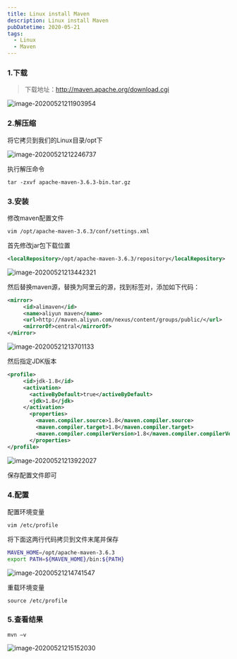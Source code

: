 ```yaml
---
title: Linux install Maven
description: Linux install Maven
pubDatetime: 2020-05-21
tags:
  - Linux
  - Maven
---
```


### 1.下载

> 下载地址：http://maven.apache.org/download.cgi

![image-20200521211903954](https://cxhello.oss-cn-beijing.aliyuncs.com/image/image-20200521211903954.png)

### 2.解压缩

将它拷贝到我们的Linux目录/opt下

![image-20200521212246737](https://cxhello.oss-cn-beijing.aliyuncs.com/image/image-20200521212246737.png)

执行解压命令

`tar -zxvf apache-maven-3.6.3-bin.tar.gz`

### 3.安装

修改maven配置文件

`vim /opt/apache-maven-3.6.3/conf/settings.xml`

首先修改jar包下载位置

```xml
<localRepository>/opt/apache-maven-3.6.3/repository</localRepository>
```

![image-20200521213442321](https://cxhello.oss-cn-beijing.aliyuncs.com/image/image-20200521213442321.png)

然后替换maven源，替换为阿里云的源，找到<mirrors></mirrors>标签对，添加如下代码：

```xml
<mirror>
     <id>alimaven</id>
     <name>aliyun maven</name>
     <url>http://maven.aliyun.com/nexus/content/groups/public/</url>
     <mirrorOf>central</mirrorOf>
</mirror>
```

![image-20200521213701133](https://cxhello.oss-cn-beijing.aliyuncs.com/image/image-20200521213701133.png)

然后指定JDK版本

```xml
<profile>    
     <id>jdk-1.8</id>    
     <activation>    
       <activeByDefault>true</activeByDefault>    
       <jdk>1.8</jdk>    
     </activation>    
       <properties>    
         <maven.compiler.source>1.8</maven.compiler.source>    
         <maven.compiler.target>1.8</maven.compiler.target>    
         <maven.compiler.compilerVersion>1.8</maven.compiler.compilerVersion>    
       </properties>    
</profile>
```

![image-20200521213922027](https://cxhello.oss-cn-beijing.aliyuncs.com/image/image-20200521213922027.png)

保存配置文件即可

### 4.配置

配置环境变量

`vim /etc/profile`

将下面这两行代码拷贝到文件末尾并保存

```bash
MAVEN_HOME=/opt/apache-maven-3.6.3
export PATH=${MAVEN_HOME}/bin:${PATH}
```

![image-20200521214741547](https://cxhello.oss-cn-beijing.aliyuncs.com/image/image-20200521214741547.png)

重载环境变量

`source /etc/profile`

### 5.查看结果

`mvn –v`

![image-20200521215152030](https://cxhello.oss-cn-beijing.aliyuncs.com/image/image-20200521215152030.png)